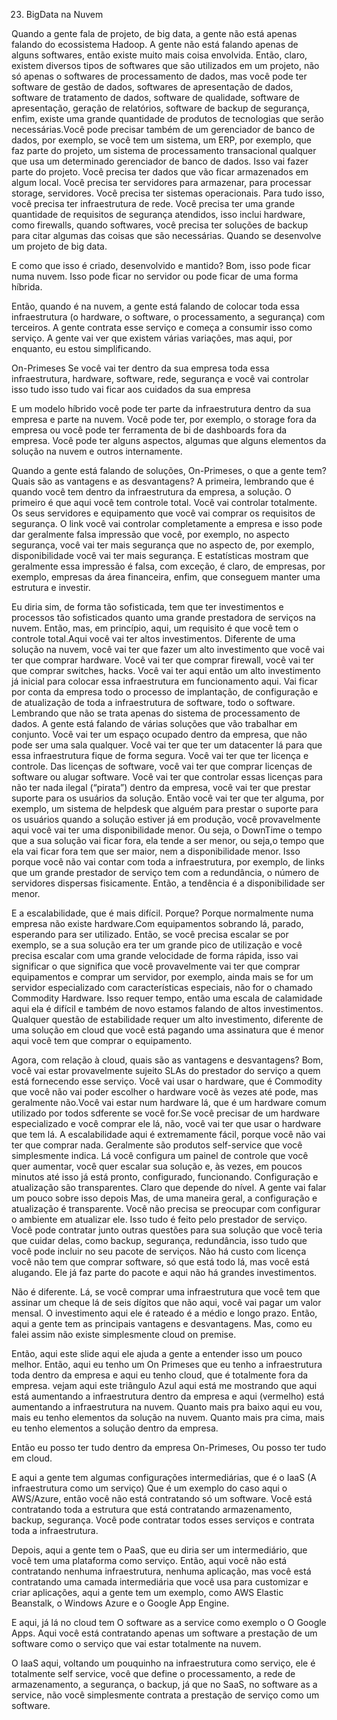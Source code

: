 23. BigData na Nuvem

Quando a gente fala de projeto, de big data, a gente não está apenas falando do ecossistema Hadoop. A gente não está falando apenas de alguns softwares, então existe muito mais coisa envolvida. Então, claro, existem diversos tipos de softwares que são utilizados em um projeto, não só apenas o softwares de processamento de dados, mas você pode ter software de gestão de dados, softwares de apresentação de dados, software de tratamento de dados, software de qualidade, software de apresentação, geração de relatórios, software de backup de segurança, enfim, existe uma grande quantidade de produtos de tecnologias que serão necessárias.Você pode precisar também de um gerenciador de banco de dados, por exemplo, se você tem um sistema, um ERP, por exemplo, que faz parte do projeto, um sistema de processamento transacional qualquer que usa um determinado gerenciador de banco de dados. Isso vai fazer parte do projeto. Você precisa ter dados que vão ficar armazenados em algum local. Você precisa ter servidores para armazenar, para processar storage, servidores. Você precisa ter sistemas operacionais.
Para tudo isso, você precisa ter infraestrutura de rede. Você precisa ter uma grande quantidade de requisitos de segurança atendidos, isso inclui hardware, como firewalls, quando softwares, você precisa ter soluções de backup para citar algumas das coisas que são necessárias. Quando se desenvolve um projeto de big data. 

E como que isso é criado, desenvolvido e mantido? Bom, isso pode ficar numa nuvem. Isso pode ficar no servidor ou pode ficar de uma forma híbrida.

Então, quando é na nuvem, a gente está falando de colocar toda essa infraestrutura (o hardware, o software, o processamento, a segurança) com terceiros. A gente contrata esse serviço e começa a consumir isso como serviço. A gente vai ver que existem várias variações, mas aqui, por enquanto, eu estou simplificando.

On-Primeses Se você vai ter dentro da sua empresa toda essa infraestrutura, hardware, software, rede, segurança e você vai controlar isso tudo isso tudo vai ficar aos cuidados da sua empresa

E um modelo híbrido você pode ter parte da infraestrutura dentro da sua empresa e parte na nuvem. Você pode ter, por exemplo, o storage fora da empresa ou você pode ter ferramenta de bi de dashboards fora da empresa. Você pode ter alguns aspectos, algumas que alguns elementos da solução na nuvem e outros internamente.

Quando a gente está falando de soluções, On-Primeses, o que a gente tem? Quais são as vantagens e as desvantagens?
A primeira, lembrando que é quando você tem dentro da infraestrutura da empresa, a solução.
O primeiro é que aqui você tem controle total. Você vai controlar totalmente. Os seus servidores e equipamento que você vai comprar os requisitos de segurança. O link você vai controlar completamente a empresa e isso pode dar geralmente falsa impressão que você, por exemplo, no aspecto segurança, você vai ter mais segurança que no aspecto de, por exemplo, disponibilidade você vai ter mais segurança. E estatísticas mostram que geralmente essa impressão é falsa, com exceção, é claro, de empresas, por exemplo, empresas da área financeira, enfim, que conseguem manter uma estrutura e investir.

Eu diria sim, de forma tão sofisticada, tem que ter investimentos e processos tão sofisticados quanto uma grande prestadora de serviços na nuvem. Então, mas, em princípio, aqui, um requisito é que você tem o controle total.Aqui você vai ter altos investimentos. Diferente de uma solução na nuvem, você vai ter que fazer um alto investimento que você vai ter que comprar hardware. Você vai ter que comprar firewall, você vai ter que comprar switches, hacks.
Você vai ter aqui então um alto investimento já inicial para colocar essa infraestrutura em funcionamento aqui. Vai ficar por conta da empresa todo o processo de implantação, de configuração e de atualização de toda a infraestrutura de software, todo o software. Lembrando que não se trata apenas do sistema de processamento de dados. A gente está falando de várias soluções que vão trabalhar em conjunto. Você vai ter um espaço ocupado dentro da empresa, que não pode ser uma sala qualquer. Você vai ter que ter um datacenter lá para que essa infraestrutura fique de forma segura. Você vai ter que ter licença e controle. Das licenças de software, você vai ter que comprar licenças de software ou alugar software. Você vai ter que controlar essas licenças para não ter nada ilegal (“pirata”) dentro da empresa, você vai ter que prestar suporte para os usuários da solução. Então você vai ter que ter alguma, por exemplo, um sistema de helpdesk que alguém para prestar o suporte para os usuários quando a solução estiver já em produção, você provavelmente aqui você vai ter uma disponibilidade menor. Ou seja, o DownTime o tempo que a sua solução vai ficar fora, ela tende a ser menor, ou seja,o tempo que ela vai ficar fora tem que ser maior, nem a disponibilidade menor. Isso porque você não vai contar com toda a infraestrutura, por exemplo, de links que um grande prestador de serviço tem com a redundância, o número de servidores dispersas fisicamente. Então, a tendência é a disponibilidade ser menor.

E a escalabilidade, que é mais difícil. Porque? 
Porque normalmente numa empresa não existe hardware.Com equipamentos sobrando lá, parado, esperando para ser utilizado. Então, se você precisa escalar se por exemplo, se a sua solução era ter um grande pico de utilização e você precisa escalar com uma grande velocidade de forma rápida, isso vai significar o que significa que você provavelmente vai ter que comprar equipamentos e comprar um servidor, por exemplo, ainda mais se for um servidor especializado com características especiais, não for o chamado Commodity Hardware.
Isso requer tempo, então uma escala de calamidade aqui ela é difícil e também de novo estamos falando de altos investimentos. Qualquer questão de estabilidade requer um alto investimento, diferente de uma solução em cloud que você está pagando uma assinatura que é menor aqui você tem que comprar o equipamento.

Agora, com relação à cloud, quais são as vantagens e desvantagens?
Bom, você vai estar provavelmente sujeito SLAs do prestador do serviço a quem está fornecendo esse serviço. Você vai usar o hardware, que é Commodity que você não vai poder escolher o hardware você às vezes até pode, mas geralmente não.Você vai estar num hardware lá, que é um hardware comum utilizado por todos sdferente se você for.Se você precisar de um hardware especializado e você comprar ele lá, não, você vai ter que usar o hardware que tem lá. 
A escalabilidade aqui é extremamente fácil, porque você não vai ter que comprar nada. Geralmente são produtos self-service que você simplesmente indica. Lá você configura um painel de controle que você quer aumentar, você quer escalar sua solução e, às vezes, em poucos minutos até isso já está pronto, configurado, funcionando.
Configuração e atualização são transparentes. Claro que depende do nível. A gente vai falar um pouco sobre isso depois
Mas, de uma maneira geral, a configuração e atualização é transparente. Você não precisa se preocupar com configurar o ambiente em atualizar ele. Isso tudo é feito pelo prestador de serviço. Você pode contratar junto outras questões para sua solução que você teria que cuidar delas, como backup, segurança, redundância, isso tudo que você pode incluir no seu pacote de serviços. Não há custo com licença você não tem que comprar software, só que está todo lá, mas você está alugando. Ele já faz parte do pacote e aqui não há grandes investimentos.

Não é diferente. Lá, se você comprar uma infraestrutura que você tem que assinar um cheque lá de seis dígitos que não aqui, você vai pagar um valor mensal. O investimento aqui ele é rateado  é a médio e longo prazo. Então, aqui a gente tem as principais vantagens e desvantagens. Mas, como eu falei assim não existe simplesmente cloud on premise.

Então, aqui este slide aqui ele ajuda a gente a entender isso um pouco melhor.
Então, aqui eu tenho um On Primeses que eu tenho a infraestrutura toda dentro da empresa e aqui eu tenho cloud, que é totalmente fora da empresa. vejam aqui este triângulo Azul aqui está me mostrando que aqui está aumentando a infraestrutura dentro da empresa e aqui (vermelho) está aumentando a infraestrutura na nuvem.
Quanto mais pra baixo aqui eu vou, mais eu tenho elementos da solução na nuvem.
Quanto mais pra cima, mais eu tenho elementos a solução dentro da empresa.

Então eu posso ter tudo dentro da empresa On-Primeses, Ou posso ter tudo em cloud.

E aqui a gente tem algumas configurações intermediárias, que é o IaaS (A infraestrutura como um serviço)
Que é um exemplo do caso aqui o AWS/Azure, então você não está contratando só um software. Você está contratando toda a estrutura que está contratando armazenamento, backup, segurança. Você pode contratar todos esses serviços e contrata toda a infraestrutura.

Depois, aqui a gente tem o PaaS, que eu diria ser um intermediário, que você tem uma plataforma como serviço. 
Então, aqui você não está contratando nenhuma infraestrutura, nenhuma aplicação, mas você está contratando uma camada intermediária que você usa para customizar e criar aplicações, aqui a gente tem um exemplo, como AWS Elastic Beanstalk, o Windows Azure e o Google App Engine.

E aqui, já lá no cloud tem O software as a service como exemplo o O Google Apps. Aqui você está contratando apenas um software a prestação de um software como o serviço que vai estar totalmente na nuvem.

O IaaS aqui, voltando um pouquinho na infraestrutura como serviço, ele é totalmente self service, você que define o processamento, a rede de armazenamento, a segurança, o backup, já que no SaaS, no software as a service,  não você simplesmente contrata a prestação de serviço como um software.